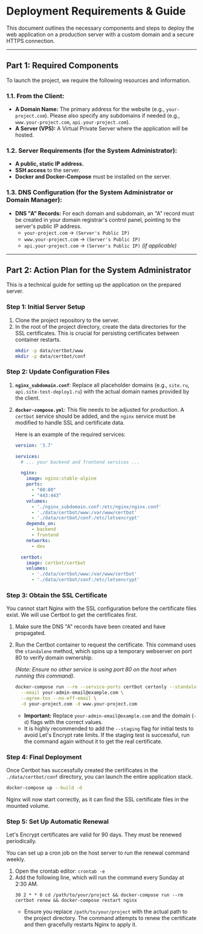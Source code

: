 # Deployment Requirements & Guide

This document outlines the necessary components and steps to deploy the web application on a production server with a custom domain and a secure HTTPS connection.

---

## Part 1: Required Components

To launch the project, we require the following resources and information.

### 1.1. From the Client:
*   **A Domain Name:** The primary address for the website (e.g., `your-project.com`). Please also specify any subdomains if needed (e.g., `www.your-project.com`, `api.your-project.com`).
*   **A Server (VPS):** A Virtual Private Server where the application will be hosted.

### 1.2. Server Requirements (for the System Administrator):
*   **A public, static IP address.**
*   **SSH access** to the server.
*   **Docker and Docker-Compose** must be installed on the server.

### 1.3. DNS Configuration (for the System Administrator or Domain Manager):
*   **DNS "A" Records:** For each domain and subdomain, an "A" record must be created in your domain registrar's control panel, pointing to the server's public IP address.
    *   `your-project.com`      -> `(Server's Public IP)`
    *   `www.your-project.com`  -> `(Server's Public IP)`
    *   `api.your-project.com`  -> `(Server's Public IP)` *(if applicable)*

---

## Part 2: Action Plan for the System Administrator

This is a technical guide for setting up the application on the prepared server.

### Step 1: Initial Server Setup

1.  Clone the project repository to the server.
2.  In the root of the project directory, create the data directories for the SSL certificates. This is crucial for persisting certificates between container restarts.
    ```bash
    mkdir -p data/certbot/www
    mkdir -p data/certbot/conf
    ```

### Step 2: Update Configuration Files

1.  **`nginx_subdomain.conf`**: Replace all placeholder domains (e.g., `site.ru`, `api.site-test-deploy1.ru`) with the actual domain names provided by the client.

2.  **`docker-compose.yml`**: This file needs to be adjusted for production. A `certbot` service should be added, and the `nginx` service must be modified to handle SSL and certificate data.

    Here is an example of the required services:
    ```yaml
    version: '3.7'

    services:
      # ... your backend and frontend services ...

      nginx:
        image: nginx:stable-alpine
        ports:
          - "80:80"
          - "443:443"
        volumes:
          - './nginx_subdomain.conf:/etc/nginx/nginx.conf'
          - './data/certbot/www:/var/www/certbot'
          - './data/certbot/conf:/etc/letsencrypt'
        depends_on:
          - backend
          - frontend
        networks:
          - dev

      certbot:
        image: certbot/certbot
        volumes:
          - './data/certbot/www:/var/www/certbot'
          - './data/certbot/conf:/etc/letsencrypt'
    ```

### Step 3: Obtain the SSL Certificate

You cannot start Nginx with the SSL configuration before the certificate files exist. We will use Certbot to get the certificates first.

1.  Make sure the DNS "A" records have been created and have propagated.
2.  Run the Certbot container to request the certificate. This command uses the `standalone` method, which spins up a temporary webserver on port 80 to verify domain ownership.
    
    *(Note: Ensure no other service is using port 80 on the host when running this command).*

    ```bash
    docker-compose run --rm --service-ports certbot certonly --standalone \
      --email your-admin-email@example.com \
      --agree-tos --no-eff-email \
      -d your-project.com -d www.your-project.com
    ```
    *   **Important:** Replace `your-admin-email@example.com` and the domain (`-d`) flags with the correct values.
    *   It is highly recommended to add the `--staging` flag for initial tests to avoid Let's Encrypt rate limits. If the staging test is successful, run the command again without it to get the real certificate.

### Step 4: Final Deployment

Once Certbot has successfully created the certificates in the `./data/certbot/conf` directory, you can launch the entire application stack.

```bash
docker-compose up --build -d
```
Nginx will now start correctly, as it can find the SSL certificate files in the mounted volume.

### Step 5: Set Up Automatic Renewal

Let's Encrypt certificates are valid for 90 days. They must be renewed periodically.

You can set up a cron job on the host server to run the renewal command weekly.

1.  Open the crontab editor: `crontab -e`
2.  Add the following line, which will run the command every Sunday at 2:30 AM.
    ```
    30 2 * * 0 cd /path/to/your/project && docker-compose run --rm certbot renew && docker-compose restart nginx
    ```
    *   Ensure you replace `/path/to/your/project` with the actual path to the project directory. The command attempts to renew the certificate and then gracefully restarts Nginx to apply it.

